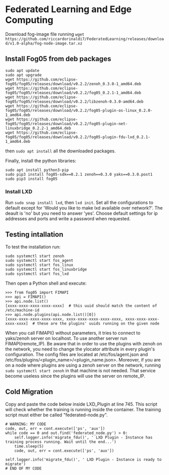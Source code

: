 # Federated Learning and Edge Computing

Download fog-image file running `wget https://github.com/riccardorinaldi7/FederatedLearning/releases/download/v1.0-alpha/fog-node-image.tar.xz`

## Install Fog05 from deb packages

```
sudo apt update
sudo apt upgrade
wget https://github.com/eclipse-fog05/fog05/releases/download/v0.2.2/zenoh_0.3.0-1_amd64.deb
wget https://github.com/eclipse-fog05/fog05/releases/download/v0.2.2/fog05_0.2.1-1_amd64.deb
wget https://github.com/eclipse-fog05/fog05/releases/download/v0.2.2/libzenoh-0.3.0-amd64.deb
wget https://github.com/eclipse-fog05/fog05/releases/download/v0.2.2/fog05-plugin-os-linux_0.2.0-1_amd64.deb
wget https://github.com/eclipse-fog05/fog05/releases/download/v0.2.2/fog05-plugin-net-linuxbridge_0.2.2-1_amd64.deb
wget https://github.com/eclipse-fog05/fog05/releases/download/v0.2.2/fog05-plugin-fdu-lxd_0.2.1-1_amd64.deb
```

then `sudo apt install` all the downloaded packages.

Finally, install the python libraries:
```
sudo apt install python3-pip
sudo pip3 install fog05-sdk==0.2.1 zenoh==0.3.0 yaks==0.3.0.post1
sudo pip3 install fog05
```

### Install LXD

Run `sudo snap install lxd`, then `lxd init`.
Set all the configurations to default except for 'Would you like to make lxd available over network?'. The deault is 'no' but you need to answer 'yes'. 
Choose default settings for ip addresses and ports and write a password when requested.

## Testing intallation

To test the installation run:
```
sudo systemctl start zenoh
sudo systemctl start fos_agent
sudo systemctl start fos_linux
sudo systemctl start fos_linuxbridge
sudo systemctl start fos_lxd
```

Then open a Python shell and execute:
```
>>> from fog05 import FIMAPI
>>> api = FIMAPI()
>>> api.node.list()
[xxxx-xxxx-xxxx-xxxx-xxxx]  # this uuid should match the content of /etc/machine-id
>>> api.node.plugins(api.node.list()[0])
[xxxx-xxxx-xxxx-xxxx-xxxx, xxxx-xxxx-xxxx-xxxx-xxxx, xxxx-xxxx-xxxx-xxxx-xxxx]  # these are the plugins' uuids running on the given node
```
When you call FIMAPI() without parameters, it tries to connect to yaks/zenoh server on localhost. To use another server run FIMAPI(remote_IP).
Be aware that in order to use the plugins with zenoh on the network, you need to change the ylocator attribute in every plugin's configuration.
The config files are located at /etc/fos/agent.json and /etc/fos/plugins/<plugin_name>/<plugin_name.json>.
Moreover, if you are on a node where plugins are using a zenoh server on the network, running `sudo systemctl start zenoh` in that machine is not needed. That service become useless since the plugins will use the server on remote_IP.

## Cold Migration

Copy and paste the code below inside LXD_Plugin at line 745. This script will check whether the training is running inside the container. The training script must either be called "federated-node.py".
```
# WARNING: MY CODE
code, out, err = cont.execute(['ps', 'aux'])
while code == 0 and out.find('federated_node.py') > 0:
    self.logger.info('migrate_fdu()', ' LXD Plugin - Instance has training process running. Wait until the end...')
    time.sleep(5)
    code, out, err = cont.execute(['ps', 'aux'])

self.logger.info('migrate_fdu()', ' LXD Plugin - Instance is ready to migrate')
# END OF MY CODE
```
